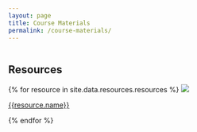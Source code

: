 ```yaml
---
layout: page
title: Course Materials
permalink: /course-materials/
---
```


<div style="width:100%; float: left">
    <div class="profile-pic-gallary ">
        <h2>Resources</h2>
        <div class="image--cover-container">
            {% for resource in site.data.resources.resources %}
            <img src="{{ resource.pic | prepend: site.baseurl }}" class="image--cover">
            <p><a href="{{resource.address}}">{{resource.name}}</a></p>
            {% endfor %}
        </div>
    </div>
</div>